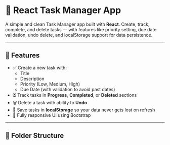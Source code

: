 # 📝 React Task Manager App

A simple and clean Task Manager app built with **React**. Create, track, complete, and delete tasks — with features like priority setting, due date validation, undo delete, and localStorage support for data persistence.

---

## 🚀 Features

- ✅ Create a new task with:
  - Title
  - Description
  - Priority (Low, Medium, High)
  - Due Date (with validation to avoid past dates)
- ⏳ Track tasks in **Progress**, **Completed**, or **Deleted** sections
- 🗑️ Delete a task with ability to **Undo**
- 💾 Save tasks in **localStorage** so your data never gets lost on refresh
- 📱 Fully responsive UI using Bootstrap

---

## 📂 Folder Structure

